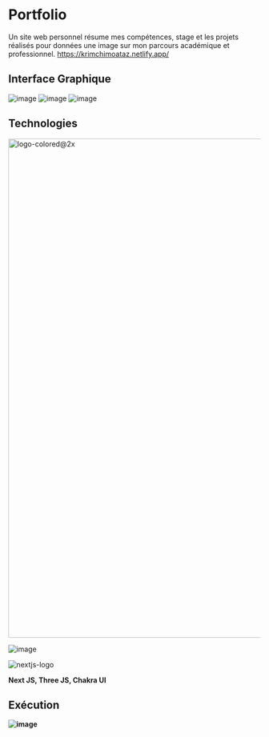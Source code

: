# Portfolio

Un site web personnel résume mes compétences, stage et les projets réalisés pour données une image sur mon parcours académique et professionnel.
https://krimchimoataz.netlify.app/
## Interface Graphique

![image](https://user-images.githubusercontent.com/74151613/151949762-4a06acdc-2d52-49f3-a8fc-d6fddd48d0be.png)
![image](https://user-images.githubusercontent.com/74151613/151949905-04a04d7e-3b4e-4df7-8cb7-0bc887e0d01a.png)
![image](https://user-images.githubusercontent.com/74151613/151949827-e88f129a-b695-43eb-9d2c-ba6ae4b6dd2a.png)


## Technologies
<img width="998" alt="logo-colored@2x" src="https://user-images.githubusercontent.com/74151613/151950218-ef248fb4-e5ef-49f7-8741-83b161c1c8ec.png">

![image](https://user-images.githubusercontent.com/74151613/151950500-39195887-ba25-4879-8b19-6c2b112a7167.png)

![nextjs-logo](https://user-images.githubusercontent.com/74151613/151950882-0c30f254-ac1b-4ee5-bd79-b88bc25cd970.png)

<strong> Next JS, Three JS, Chakra UI<strong/>

## Exécution 

![image](https://user-images.githubusercontent.com/74151613/151951130-69eb069b-f69d-49a8-bad7-d484808ae1dd.png)

  
